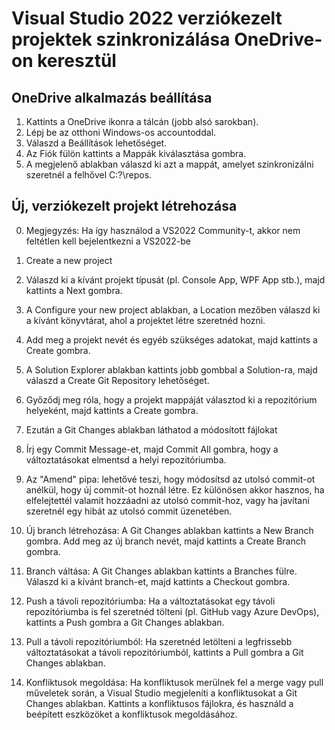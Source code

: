 # Visual Studio 2022 verziókezelt projektek szinkronizálása OneDrive-on keresztül

## OneDrive alkalmazás beállítása
1. Kattints a OneDrive ikonra a tálcán (jobb alsó sarokban).
2. Lépj be az otthoni Windows-os accountoddal. 
3. Válaszd a Beállítások lehetőséget.
4. Az Fiók fülön kattints a Mappák kiválasztása gombra.
5. A megjelenő ablakban válaszd ki azt a mappát, amelyet szinkronizálni szeretnél a felhővel C:\?\repos. 


## Új, verziókezelt projekt létrehozása
0. Megjegyzés: Ha így használod a VS2022 Community-t, akkor nem feltétlen kell bejelentkezni a VS2022-be
1. Create a new project
2. Válaszd ki a kívánt projekt típusát (pl. Console App, WPF App stb.), majd kattints a Next gombra.
3. A Configure your new project ablakban, a Location mezőben válaszd ki a kívánt könyvtárat, ahol a projektet létre szeretnéd hozni. 
4. Add meg a projekt nevét és egyéb szükséges adatokat, majd kattints a Create gombra.
5. A Solution Explorer ablakban kattints jobb gombbal a Solution-ra, majd válaszd a Create Git Repository lehetőséget.
6. Győződj meg róla, hogy a projekt mappáját választod ki a repozitórium helyeként, majd kattints a Create gombra.
7. Ezután a Git Changes ablakban láthatod a módosított fájlokat
8. Írj egy Commit Message-et, majd Commit All gombra, hogy a változtatásokat elmentsd a helyi repozitóriumba.
9. Az "Amend" pipa: lehetővé teszi, hogy módosítsd az utolsó commit-ot anélkül, hogy új commit-ot hoznál létre. Ez különösen akkor hasznos, ha elfelejtettél valamit hozzáadni az utolsó commit-hoz, vagy ha javítani szeretnél egy hibát az utolsó commit üzenetében.

10. Új branch létrehozása: A Git Changes ablakban kattints a New Branch gombra. Add meg az új branch nevét, majd kattints a Create Branch gombra.
11. Branch váltása: A Git Changes ablakban kattints a Branches fülre. Válaszd ki a kívánt branch-et, majd kattints a Checkout gombra.
12. Push a távoli repozitóriumba: Ha a változtatásokat egy távoli repozitóriumba is fel szeretnéd tölteni (pl. GitHub vagy Azure DevOps), kattints a Push gombra a Git Changes ablakban.
13. Pull a távoli repozitóriumból: Ha szeretnéd letölteni a legfrissebb változtatásokat a távoli repozitóriumból, kattints a Pull gombra a Git Changes ablakban.
14. Konfliktusok megoldása: Ha konfliktusok merülnek fel a merge vagy pull műveletek során, a Visual Studio megjeleníti a konfliktusokat a Git Changes ablakban. Kattints a konfliktusos fájlokra, és használd a beépített eszközöket a konfliktusok megoldásához.
